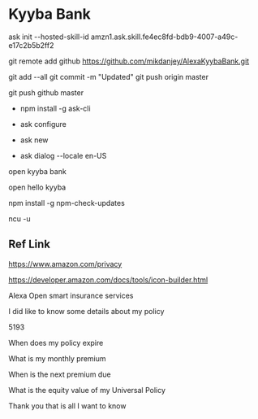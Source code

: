 # Kyyba Bank

ask init --hosted-skill-id amzn1.ask.skill.fe4ec8fd-bdb9-4007-a49c-e17c2b5b2ff2

git remote add github https://github.com/mikdanjey/AlexaKyybaBank.git

git add --all
git commit -m "Updated"
git push origin master

git push github master


* npm install -g ask-cli

* ask configure
* ask new
* ask dialog --locale en-US

open kyyba bank

open hello kyyba

npm install -g npm-check-updates

ncu -u

## Ref Link
https://www.amazon.com/privacy

https://developer.amazon.com/docs/tools/icon-builder.html


Alexa Open smart insurance services

I did like to know some details about my policy

5193

When does my policy expire

What is my monthly premium

When is the next premium due

What is the equity value of my Universal Policy

Thank you that is all I want to know